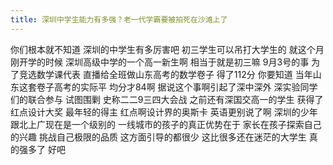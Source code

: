 ```yaml
---
title: 深圳中学生能力有多强？老一代学霸要被拍死在沙滩上了
---
```

你们根本就不知道
深圳的中学生有多厉害吧
初三学生可以吊打大学生的
就这个月刚开学的时候
深圳高级中学的一个高一新生啊
相当于就是初三嘛
9月3号的事
为了竞选数学课代表
直播给全班做山东高考的数学卷子
得了112分
你要知道
当年山东这套卷子高考的实际平
均分才84啊
据说这个事啊引起了深中深外
深实验同学们的联合参与
试图围剿
史称二二9三四大会战
之前还有深国交高一的学生
获得了红点设计大奖
最年轻的得主
红点啊设计界的奥斯卡
英语更别说了啊
深圳的少年
跟北上广现在是一个级别的
一线城市的孩子的真正优势在于
家长在孩子探索自己的兴趣
挑战自己极限的品质
这方面引导的都很少
这比很多还在迷茫的大学生
真的强多了
好吧
